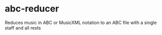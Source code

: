 # abc-reducer
Reduces music in ABC or MusicXML notation to an ABC file with a single staff and all rests
